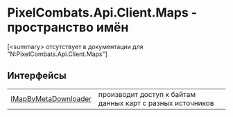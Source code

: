 # PixelCombats.Api.Client.Maps - пространство имён


\[&lt;summary&gt; отсутствует в документации для "N:PixelCombats.Api.Client.Maps"\]



## Интерфейсы
<table>
<tr>
<td><a href="bd8e181d-78ef-c045-54b0-5daf962f9e56">IMapByMetaDownloader</a></td>
<td>производит доступ к байтам данных карт с разных источников</td></tr>
</table>